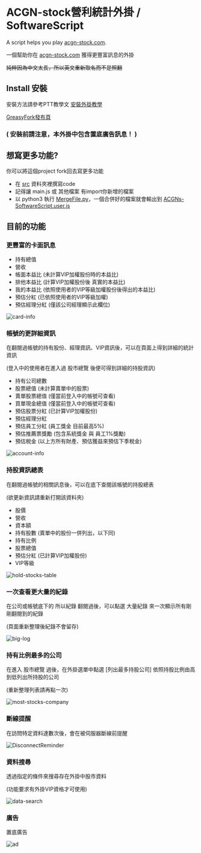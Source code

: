 # ACGN-stock營利統計外掛 / SoftwareScript
A script helps you play [acgn-stock.com](https://acgn-stock.com).

一個幫助你在 [acgn-stock.com](https://acgn-stock.com) 獲得更豐富訊息的外掛

~~純粹因為中文太長，所以英文重新取名而不是照翻~~


## Install 安裝
安裝方法請參考PTT教學文 [安裝外掛教學](https://www.ptt.cc/bbs/ACGN_stock/M.1516605924.A.516.html)

[GreasyFork發布頁](https://greasyfork.org/zh-TW/scripts/33542)

### ( 安裝前請注意，本外掛中包含置底廣告訊息！ )


## 想寫更多功能?
你可以將這個project fork回去寫更多功能

* 在 [src](/src) 資料夾裡撰寫code
* 記得讓 main.js 或 其他檔案 有import你新增的檔案
* 以 python3 執行 [MergeFile.py](/MergeFile.py)，一個合併好的檔案就會輸出到 [ACGNs-SoftwareScript.user.js](/ACGNs-SoftwareScript.user.js)

## 目前的功能
### 更豐富的卡面訊息
* 持有總值
* 營收
* 帳面本益比 (未計算VIP加權股份時的本益比)
* 排他本益比 (計算VIP加權股份後 真實的本益比)
* 我的本益比 (依照使用者的VIP等級加權股份後得出的本益比)
* 預估分紅 (已依照使用者的VIP等級加權)
* 預估經理分紅 (僅該公司經理顯示此欄位)

![card-info](images/card.jpg)

### 帳號的更詳細資訊
在翻閱過帳號的持有股份、經理資訊、VIP資訊後，可以在頁面上得到詳細的統計資訊

(登入中的使用者在進入過 股市總覽 後便可得到詳細的持股資訊)
* 持有公司總數
* 股票總值 (未計算賣單中的股票)
* 賣單股票總值 (僅當前登入中的帳號可查看)
* 買單現金總值 (僅當前登入中的帳號可查看)
* 預估股票分紅 (已計算VIP加權股份)
* 預估經理分紅
* 預估員工分紅 (員工獎金 目前最高5%)
* 預估推薦票獎勵 (包含系統獎金 與 員工1%獎勵)
* 預估稅金 (以上方所有財產、預估獲益來預估下季稅金)

![account-info](images/accountInfo.jpg)

### 持股資訊總表
在翻閱過帳號的相關訊息後，可以在底下查閱該帳號的持股總表 

(欲更新資訊請重新打開該資料夾)
* 股價
* 營收
* 資本額
* 持有股數 (賣單中的股份一併列出，以下同)
* 持有比例
* 股票總值
* 預估分紅 (已計算VIP加權股份)
* VIP等級

![hold-stocks-table](images/holdStocksTable.jpg)

### 一次查看更大量的紀錄
在公司或帳號底下的 所以紀錄 翻閱過後，可以點選 大量紀錄 來一次顯示所有剛剛翻閱到的紀錄

(頁面重新整理後紀錄不會留存)

![big-log](images/bigLog.jpg)

### 持有比例最多的公司
在進入 股市總覽 過後，在外掛選單中點選 [列出最多持股公司] 依照持股比例由高到低列出所持股的公司 

(重新整理列表請再點一次)

![most-stocks-company](images/mostStocksCompany.jpg)

### 斷線提醒
在訪問特定資料達數次後，會在被伺服器斷線前提醒

![DisconnectReminder](images/DisconnectReminder.jpg)

### 資料搜尋
透過指定的條件來搜尋存在外掛中股市資料

(功能要求有外掛VIP資格才可使用)

![data-search](images/dataSearch.jpg)

### 廣告
置底廣告

![ad](images/ad.jpg)
